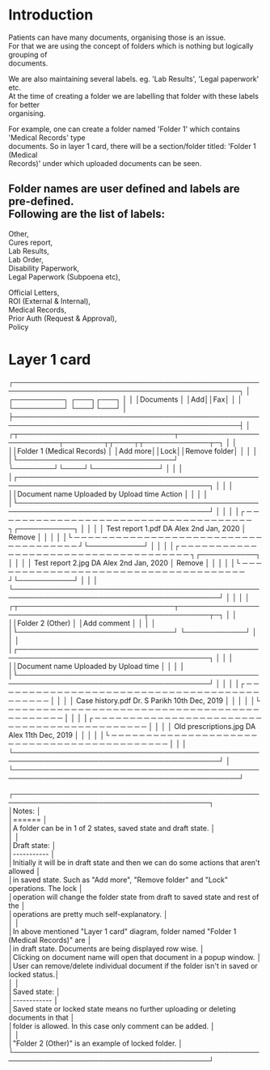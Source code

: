  Introduction                                                                                    
 ===============                                                                                 
 Patients can have many documents, organising those is an issue.                                 
 For that we are using the concept of folders which is nothing but logically grouping of         
 documents.                                                                                      
                                                                                                 
 We are also maintaining several labels. eg. 'Lab Results', 'Legal paperwork' etc.               
 At the time of creating a folder we are labelling that folder with these labels for better      
 organising.                                                                                     
                                                                                                 
 For example, one can create a folder named 'Folder 1' which contains 'Medical Records' type     
 documents. So in layer 1 card, there will be a section/folder titled: 'Folder 1 (Medical        
 Records)' under which uploaded documents can be seen.                                           
                                                                                                 
 Folder names are user defined and labels are pre-defined.                                       
 Following are the list of labels:                                                               
 ----------------------------------                                                              
 Other,                                                                                          
 Cures report,                                                                                   
 Lab Results,                                                                                    
 Lab Order,                                                                                      
 Disability Paperwork,                                                                           
 Legal Paperwork (Subpoena etc),
                                                                
 Official Letters,                                                                               
 ROI (External & Internal),                                                                      
 Medical Records,                                                                                
 Prior Auth (Request & Approval),                                                                
 Policy                                                                                          
                                                                                                 
                                                                                                 
                                                                                                 
                                                                                                 
                                                                                                 
 Layer 1 card                                                                                    
 ==================                                                                              
┌───────────────────────────────────────────────────────────────────────────────────────────────┐
│ ┌──────────┐                                                                      ┌───┐┌───┐  │
│ │Documents │                                                                      │Add││Fax│  │
│ └──────────┘                                                                      └───┘└───┘  │
├───────────────────────────────────────────────────────────────────────────────────────────────┤
│ ┌┬───────────────────────────────┬──────────────────────────┬────────┬┬────┬┬─────────────┬─┐ │
│ ││Folder 1 (Medical Records)     │                          │Add more││Lock││Remove folder│ │ │
│ │└───────────────────────────────┘                          └────────┘└────┘└─────────────┘ │ │
│ │┌────────────────────────────────────────────────────────────────────────────────────────┐ │ │
│ ││Document name                   Uploaded by            Upload time            Action    │ │ │
│ │└────────────────────────────────────────────────────────────────────────────────────────┘ │ │
│ │┌ ─ ─ ─ ─ ─ ─ ─ ─ ─ ─ ─ ─ ─ ─ ─ ─ ─ ─ ─ ─ ─ ─ ─ ─ ─ ─ ─ ─ ─ ─ ─ ─ ─ ─ ─ ─ ─ ┐┌───────────┐ │ │
│ │ Test report 1.pdf               DA Alex                2nd Jan, 2020        │  Remove   │ │ │
│ │└ ─ ─ ─ ─ ─ ─ ─ ─ ─ ─ ─ ─ ─ ─ ─ ─ ─ ─ ─ ─ ─ ─ ─ ─ ─ ─ ─ ─ ─ ─ ─ ─ ─ ─ ─ ─ ─ ┘└───────────┘ │ │
│ │┌ ─ ─ ─ ─ ─ ─ ─ ─ ─ ─ ─ ─ ─ ─ ─ ─ ─ ─ ─ ─ ─ ─ ─ ─ ─ ─ ─ ─ ─ ─ ─ ─ ─ ─ ─ ─ ─ ┐┌───────────┐ │ │
│ │ Test report 2.jpg               DA Alex                2nd Jan, 2020        │  Remove   │ │ │
│ │└ ─ ─ ─ ─ ─ ─ ─ ─ ─ ─ ─ ─ ─ ─ ─ ─ ─ ─ ─ ─ ─ ─ ─ ─ ─ ─ ─ ─ ─ ─ ─ ─ ─ ─ ─ ─ ─ ┘└───────────┘ │ │
│ └───────────────────────────────────────────────────────────────────────────────────────────┘ │
│                                                                                               │
│ ┌┬───────────────────────────────┬───────────────────────────────────────────┬────────────┬─┐ │
│ ││Folder 2 (Other)               │                                           │Add comment │ │ │
│ │└───────────────────────────────┘                                           └────────────┘ │ │
│ │┌────────────────────────────────────────────────────────────────────────────────────────┐ │ │
│ ││Document name                   Uploaded by            Upload time                      │ │ │
│ │└────────────────────────────────────────────────────────────────────────────────────────┘ │ │
│ │┌ ─ ─ ─ ─ ─ ─ ─ ─ ─ ─ ─ ─ ─ ─ ─ ─ ─ ─ ─ ─ ─ ─ ─ ─ ─ ─ ─ ─ ─ ─ ─ ─ ─ ─ ─ ─ ─ ─ ─ ─ ─ ─ ─ ─  │ │
│ │ Case history.pdf                Dr. S Parikh           10th Dec, 2019                   │ │ │
│ │└ ─ ─ ─ ─ ─ ─ ─ ─ ─ ─ ─ ─ ─ ─ ─ ─ ─ ─ ─ ─ ─ ─ ─ ─ ─ ─ ─ ─ ─ ─ ─ ─ ─ ─ ─ ─ ─ ─ ─ ─ ─ ─ ─ ─  │ │
│ │┌ ─ ─ ─ ─ ─ ─ ─ ─ ─ ─ ─ ─ ─ ─ ─ ─ ─ ─ ─ ─ ─ ─ ─ ─ ─ ─ ─ ─ ─ ─ ─ ─ ─ ─ ─ ─ ─ ─ ─ ─ ─ ─ ─ ─  │ │
│ │ Old prescriptions.jpg           DA Alex                11th Dec, 2019                   │ │ │
│ │└ ─ ─ ─ ─ ─ ─ ─ ─ ─ ─ ─ ─ ─ ─ ─ ─ ─ ─ ─ ─ ─ ─ ─ ─ ─ ─ ─ ─ ─ ─ ─ ─ ─ ─ ─ ─ ─ ─ ─ ─ ─ ─ ─ ─  │ │
│ └───────────────────────────────────────────────────────────────────────────────────────────┘ │
└───────────────────────────────────────────────────────────────────────────────────────────────┘
                                                                                                 
                                                                                                 
┌─────────────────────────────────────────────────────────────────────────────────────────┐      
│Notes:                                                                                   │      
│======                                                                                   │      
│A folder can be in 1 of 2 states, saved state and draft state.                           │      
│                                                                                         │      
│Draft state:                                                                             │      
│-----------                                                                              │      
│Initially it will be in draft state and then we can do some actions that aren't allowed  │      
│in saved state. Such as "Add more", "Remove folder" and "Lock" operations. The lock      │      
│operation will change the folder state from draft to saved state and rest of the         │      
│operations are pretty much self-explanatory.                                             │      
│                                                                                         │      
│In above mentioned "Layer 1 card" diagram, folder named "Folder 1 (Medical Records)" are │      
│in draft state. Documents are being displayed row wise.                                  │      
│Clicking on document name will open that document in a popup window.                     │      
│User can remove/delete individual document if the folder isn't in saved or locked status.│      
│                                                                                         │      
│Saved state:                                                                             │      
│------------                                                                             │      
│Saved state or locked state means no further uploading or deleting documents in that     │      
│folder is allowed. In this case only comment can be added.                               │      
│                                                                                         │      
│"Folder 2 (Other)" is an example of locked folder.                                       │      
└─────────────────────────────────────────────────────────────────────────────────────────┘      